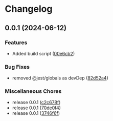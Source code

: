 # Changelog

## 0.0.1 (2024-06-12)


### Features

* Added build script ([00e6cb2](https://github.com/open-gcm/gcm-xml/commit/00e6cb215fd1f6d2cb5108cabea20c2c8b398694))


### Bug Fixes

* removed @jest/globals as devDep ([82d52a4](https://github.com/open-gcm/gcm-xml/commit/82d52a4422bf1229bb26e2e195ec6009fd57c68a))


### Miscellaneous Chores

* release 0.0.1 ([c2c678f](https://github.com/open-gcm/gcm-xml/commit/c2c678f1248d27152dfcdc04f1efaa692ce5f784))
* release 0.0.1 ([70de0f4](https://github.com/open-gcm/gcm-xml/commit/70de0f4ce2d50aa77108431f058526076d14ceb6))
* release 0.0.1 ([3746f6f](https://github.com/open-gcm/gcm-xml/commit/3746f6fa041e6cd8bd7863cd58e69a4840042296))
